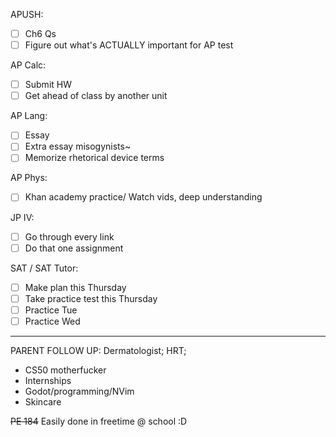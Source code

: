 APUSH:
- [ ] Ch6 Qs
- [ ] Figure out what's ACTUALLY important for AP test

AP Calc:
- [ ] Submit HW
- [ ] Get ahead of class by another unit

AP Lang:
- [ ] Essay
- [ ] Extra essay misogynists~
- [ ] Memorize rhetorical device terms

AP Phys:
- [ ] Khan academy practice/ Watch vids, deep understanding

JP IV:
- [ ] Go through every link
- [ ] Do that one assignment

SAT / SAT Tutor:
- [ ] Make plan this Thursday
- [ ] Take practice test this Thursday
- [ ] Practice Tue
- [ ] Practice Wed
---
PARENT FOLLOW UP: Dermatologist; HRT;
- CS50 motherfucker
- Internships
- Godot/programming/NVim
- Skincare

~~PE 184~~ Easily done in freetime @ school :D